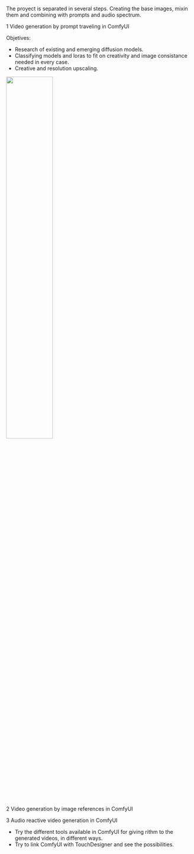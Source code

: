 The proyect is separated in several steps. Creating the base images, mixin them and combining with prompts and audio spectrum.

1  Video generation by prompt traveling in ComfyUI

Objetives:

- Research of existing and emerging diffusion models.
- Classifying models and loras to fit on creativity and image consistance needed in every case.
- Creative and resolution upscaling.


<img src="https://github.com/user-attachments/assets/0753834f-715d-481b-b92f-3b355e635785" width=50% height=50% align="center">

2  Video generation by image references in ComfyUI

3  Audio reactive video generation in ComfyUI

- Try the different tools available in ComfyUI for giving rithm to the generated videos, in different ways.
- Try to link ComfyUI with TouchDesigner and see the possibilities.
